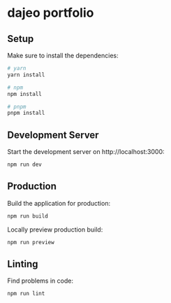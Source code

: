 # dajeo portfolio

## Setup

Make sure to install the dependencies:

```bash
# yarn
yarn install

# npm
npm install

# pnpm
pnpm install
```

## Development Server

Start the development server on http://localhost:3000:

```bash
npm run dev
```

## Production

Build the application for production:

```bash
npm run build
```

Locally preview production build:

```bash
npm run preview
```

## Linting

Find problems in code:

```bash
npm run lint
```
